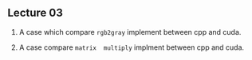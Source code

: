 ## Lecture 03
1. A case which compare `rgb2gray` implement between cpp and cuda.

2. A case compare `matrix  multiply` implment between cpp and cuda.